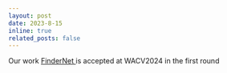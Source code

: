 ```yaml
---
layout: post
date: 2023-8-15
inline: true
related_posts: false
---
```


Our work <a href="https://arxiv.org/abs/2304.01074"> FinderNet </a> is accepted at WACV2024 in the first round